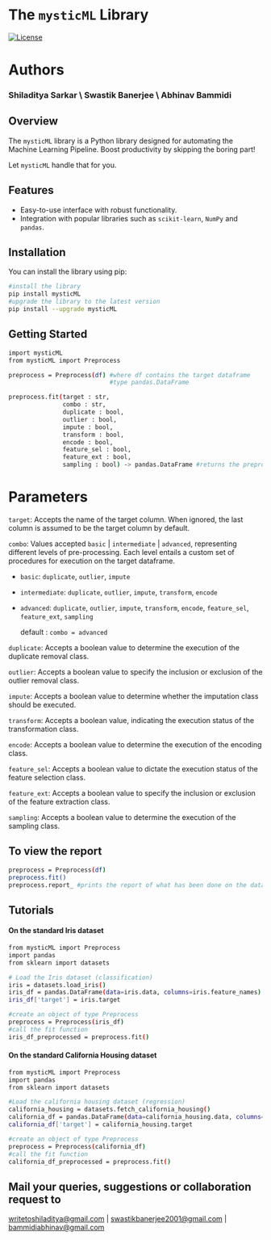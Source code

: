 # The `mysticML` Library

[![License](https://img.shields.io/badge/license-All%20Rights%20Reserved-red.svg)](LICENSE)

# Authors
### Shiladitya Sarkar \ Swastik Banerjee \ Abhinav Bammidi

## Overview

The `mysticML` library is a Python library designed for automating the Machine Learning Pipeline.
Boost productivity by skipping the boring part!

Let `mysticML` handle that for you. 

## Features

- Easy-to-use interface with robust functionality.
- Integration with popular libraries such as `scikit-learn`, `NumPy` and `pandas`.

## Installation

You can install the library using pip:

```bash
#install the library
pip install mysticML
#upgrade the library to the latest version
pip install --upgrade mysticML

```

## Getting Started
```bash
import mysticML
from mysticML import Preprocess

preprocess = Preprocess(df) #where df contains the target dataframe
                            #type pandas.DataFrame

preprocess.fit(target : str,
               combo : str, 
               duplicate : bool, 
               outlier : bool, 
               impute : bool, 
               transform : bool, 
               encode : bool, 
               feature_sel : bool, 
               feature_ext : bool, 
               sampling : bool) -> pandas.DataFrame #returns the preprocessed dataframe.

```

# Parameters
`target`: Accepts the name of the target column. When ignored, the last column is assumed to be the target column by default. 

`combo`: Values accepted `basic` | `intermediate` | `advanced`, representing different levels of pre-processing. Each level entails a custom set of procedures for execution on the target dataframe.

  - `basic`: `duplicate`, `outlier`, `impute`
  - `intermediate`: `duplicate`, `outlier`, `impute`, `transform`, `encode`
  - `advanced`: `duplicate`, `outlier`, `impute`, `transform`, `encode`, `feature_sel`, `feature_ext`, `sampling`
    
    default : `combo = advanced`

`duplicate`: Accepts a boolean value to determine the execution of the duplicate removal class.

`outlier`: Accepts a boolean value to specify the inclusion or exclusion of the outlier removal class.

`impute`: Accepts a boolean value to determine whether the imputation class should be executed.

`transform`: Accepts a boolean value, indicating the execution status of the transformation class.

`encode`: Accepts a boolean value to determine the execution of the encoding class.

`feature_sel`: Accepts a boolean value to dictate the execution status of the feature selection class.

`feature_ext`: Accepts a boolean value to specify the inclusion or exclusion of the feature extraction class.

`sampling`: Accepts a boolean value to determine the execution of the sampling class.


## To view the report
```bash
preprocess = Preprocess(df)
preprocess.fit()
preprocess.report_ #prints the report of what has been done on the dataset provided.
```

## Tutorials

#### On the standard Iris dataset
```bash
from mysticML import Preprocess
import pandas
from sklearn import datasets

# Load the Iris dataset (classification)
iris = datasets.load_iris()
iris_df = pandas.DataFrame(data=iris.data, columns=iris.feature_names)
iris_df['target'] = iris.target

#create an object of type Preprocess
preprocess = Preprocess(iris_df)
#call the fit function
iris_df_preprocessed = preprocess.fit()
```

#### On the standard California Housing dataset
```bash
from mysticML import Preprocess
import pandas
from sklearn import datasets

#Load the california housing dataset (regression)
california_housing = datasets.fetch_california_housing()
california_df = pandas.DataFrame(data=california_housing.data, columns=california_housing.feature_names)
california_df['target'] = california_housing.target

#create an object of type Preprocess
preprocess = Preprocess(california_df)
#call the fit function
california_df_preprocessed = preprocess.fit()
```

## Mail your queries, suggestions or collaboration request to
writetoshiladitya@gmail.com | 
swastikbanerjee2001@gmail.com | 
bammidiabhinav@gmail.com
